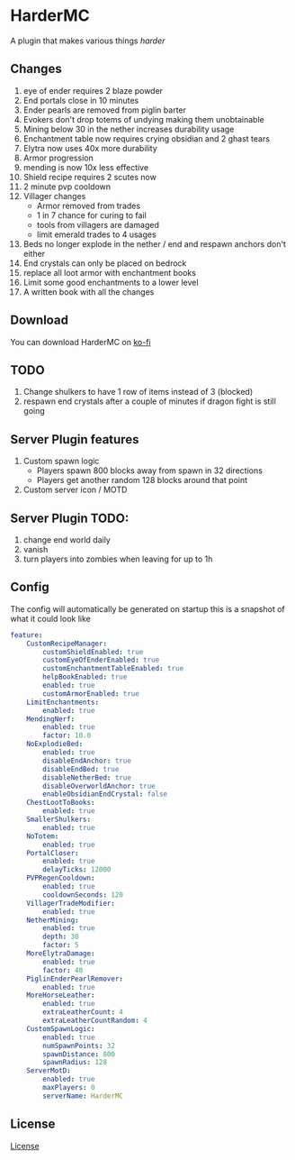 # HarderMC

A plugin that makes various things *harder*

## Changes

1. eye of ender requires 2 blaze powder
2. End portals close in 10 minutes
3. Ender pearls are removed from piglin barter
4. Evokers don't drop totems of undying making them unobtainable
5. Mining below 30 in the nether increases durability usage
6. Enchantment table now requires crying obsidian and 2 ghast tears
7. Elytra now uses 40x more durability
8. Armor progression
9. mending is now 10x less effective
10. Shield recipe requires 2 scutes now
11. 2 minute pvp cooldown
12. Villager changes
    - Armor removed from trades
    - 1 in 7 chance for curing to fail
    - tools from villagers are damaged
    - limit emerald trades to 4 usages
13. Beds no longer explode in the nether / end and respawn anchors don't either
14. End crystals can only be placed on bedrock
15. replace all loot armor with enchantment books
16. Limit some good enchantments to a lower level
17. A written book with all the changes

## Download

You can download HarderMC on [ko-fi](https://ko-fi.com/s/f8b544c04d)

## TODO

1. Change shulkers to have 1 row of items instead of 3 (blocked)
2. respawn end crystals after a couple of minutes if dragon fight is still going

## Server Plugin features

1. Custom spawn logic
    - Players spawn 800 blocks away from spawn in 32 directions
    - Players get another random 128 blocks around that point
2. Custom server icon / MOTD

## Server Plugin TODO:

1. change end world daily
2. vanish
3. turn players into zombies when leaving for up to 1h

## Config

The config will automatically be generated on startup this is a snapshot of what it could look like

```yml
feature:
    CustomRecipeManager:
        customShieldEnabled: true
        customEyeOfEnderEnabled: true
        customEnchantmentTableEnabled: true
        helpBookEnabled: true
        enabled: true
        customArmorEnabled: true
    LimitEnchantments:
        enabled: true
    MendingNerf:
        enabled: true
        factor: 10.0
    NoExplodieBed:
        enabled: true
        disableEndAnchor: true
        disableEndBed: true
        disableNetherBed: true
        disableOverworldAnchor: true
        enableObsidianEndCrystal: false
    ChestLootToBooks:
        enabled: true
    SmallerShulkers:
        enabled: true
    NoTotem:
        enabled: true
    PortalCloser:
        enabled: true
        delayTicks: 12000
    PVPRegenCooldown:
        enabled: true
        cooldownSeconds: 120
    VillagerTradeModifier:
        enabled: true
    NetherMining:
        enabled: true
        depth: 30
        factor: 5
    MoreElytraDamage:
        enabled: true
        factor: 40
    PiglinEnderPearlRemover:
        enabled: true
    MoreHorseLeather:
        enabled: true
        extraLeatherCount: 4
        extraLeatherCountRandom: 4
    CustomSpawnLogic:
        enabled: true
        numSpawnPoints: 32
        spawnDistance: 800
        spawnRadius: 128
    ServerMotD:
        enabled: true
        maxPlayers: 0
        serverName: HarderMC
```

## License

[License](./LICENSE)

